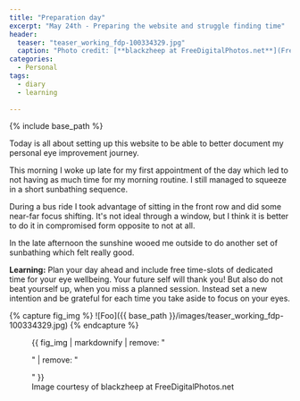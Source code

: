 ```yaml
---
title: "Preparation day"
excerpt: "May 24th - Preparing the website and struggle finding time"
header:
  teaser: "teaser_working_fdp-100334329.jpg"
  caption: "Photo credit: [**blackzheep at FreeDigitalPhotos.net**](FreeDigitalPhotos.net)"
categories: 
  - Personal
tags:
  - diary
  - learning
  
---
```


{% include base_path %}


Today is all about setting up this website to be able to better document my personal eye improvement journey. 

This morning I woke up late for my first appointment of the day which led to not having as much time for my morning routine. I still managed to squeeze in a short sunbathing sequence.

During a bus ride I took advantage of sitting in the front row and did some near-far focus shifting. It's not ideal through a window, but I think it is better to do it in compromised form opposite to not at all.

In the late afternoon the sunshine wooed me outside to do another set of sunbathing which felt really good.


**Learning:** Plan your day ahead and include free time-slots of dedicated time for your eye wellbeing. Your future self will thank you! But also do not beat yourself up, when you miss a planned session. Instead set a new intention and be grateful for each time you take aside to focus on your eyes.


{% capture fig_img %}
![Foo]({{ base_path }}/images/teaser_working_fdp-100334329.jpg)
{% endcapture %}

<figure>
  {{ fig_img | markdownify | remove: "<p>" | remove: "</p>" }}
  <figcaption>Image courtesy of blackzheep at FreeDigitalPhotos.net</figcaption>
</figure>
